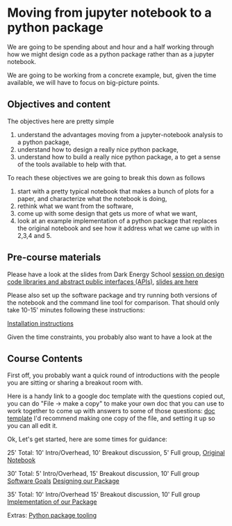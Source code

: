 # Moving from jupyter notebook to a python package

We are going to be spending about and hour and a half working through how we might design code 
as a python package rather than as a jupyter notebook.

We are going to be working from a concrete example, but, given the time available, we will have to 
focus on big-picture points.

## Objectives and content

The objectives here are pretty simple
 
  1. understand the advantages moving from a jupyter-notebook analysis to a python package,
  2. understand how to design a really nice python package,
  3. understand how to build a really nice python package, a to get a sense of the tools available to help with that.

To reach these objectives we are going to break this down as follows

  1. start with a pretty typical notebook that makes a bunch of plots for a paper, and characterize what the notebook is doing,
  2. rethink what we want from the software, 
  3. come up with some design that gets us more of what we want,
  4. look at an example implementation of a python package that replaces the original notebook and see how it address what we came up with in 2,3,4 and 5.

## Pre-course materials

Please have a look at the slides from Dark Energy School [session on design code libraries and abstract public interfaces (APIs)](https://lsstdesc.org/pages/DESchool.html#JarvisZuntz), [slides are here](https://lsstdesc.org/assets/pdf/docs/ParisDESchoolAPIDesign.pdf)

Please also set up the software package and try running both versions
of the notebook and the command line tool for comparison.  That should
only take 10-15' minutes following these instructions:

[Installation instructions](installation.md)

Given the time constraints, you probably also want to have a look at
the 


## Course Contents

First off, you probably want a quick round of introductions with the
people you are sitting or sharing a breakout room with.

Here is a handy link to a google doc template with the questions
copied out, you can do "File -> make a copy" to make your own doc that
you can use to work together to come up with answers to some of those
questions:
[doc template](https://docs.google.com/document/d/1mV_T4pvxMIC9lSOCJpREhpsWqbZGWYnC1OsEHrrL3hA/edit?usp=sharing)
I'd recommend making one copy of the file, and setting it up so you can
all edit it.

Ok, Let's get started, here are some times for guidance:

25' Total:  10' Intro/Overhead, 10' Breakout discussion, 5' Full group,
[Original Notebook](01_starting_with_the_original.md)

30' Total:  5' Intro/Overhead, 15' Breakout discussion, 10' Full group
[Software Goals](02_goals_for_our_software.md)
[Designing our Package](03_designing_our_package.md)

35' Total: 10' Intro/Overhead 15' Breakout discussion, 10' Full group
[Implementation of our Package](04_implementation_of_our_package.md)

Extras: [Python package tooling](extra_python_tooling.md)



<!--  LocalWords:  jupyter JarvisZuntz 02_goals_for_our_software.md
 -->
<!--  LocalWords:  01_starting_with_the_original.md
 -->
<!--  LocalWords:  03_designing_our_package.md
 -->
<!--  LocalWords:  04_implementation_of_our_package.md
 -->
<!--  LocalWords:  extra_python_tooling.md
 -->
